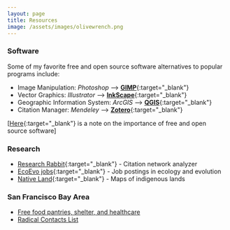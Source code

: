```yaml
---
layout: page
title: Resources
image: /assets/images/olivewrench.png
---
```


### Software
Some of my favorite free and open source software alternatives to popular programs include:
  * Image Manipulation: *Photoshop* --> [**GIMP**](https://www.gimp.org){:target="\_blank"}
  * Vector Graphics: *Illustrator* --> [**InkScape**](https://inkscape.org){:target="\_blank"}
  * Geographic Information System: *ArcGIS* --> [**QGIS**](https://qgis.org/en/site/){:target="\_blank"}
  * Citation Manager: *Mendeley* --> [**Zotero**](https://www.zotero.org/){:target="\_blank"}

[[Here](https://www.gnu.org/philosophy/free-software-even-more-important.html){:target="\_blank"} is a note on the importance of free and open source software]

### Research
  * [Research Rabbit](https://researchrabbitapp.com/){:target="\_blank"} - Citation network analyzer
  * [EcoEvo jobs](https://ecoevojobs.net){:target="\_blank"} - Job postings in ecology and evolution
  * [Native Land](https://native-land.ca/){:target="\_blank"} - Maps of indigenous lands

### San Francisco Bay Area
  * [Free food pantries, shelter, and healthcare](http://www.freeprintshop.org)
  * [Radical Contacts List](https://slingshotcollective.org/california/)